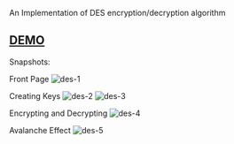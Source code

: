 An Implementation of DES encryption/decryption algorithm
## [DEMO](https://desalgo.netlify.app/)

Snapshots:

Front Page
![des-1](https://user-images.githubusercontent.com/66271249/115947321-87a26e00-a4e4-11eb-9dcb-4e00a2d7cbb6.PNG)

Creating Keys
![des-2](https://user-images.githubusercontent.com/66271249/115947323-8e30e580-a4e4-11eb-9975-2a1edd01291f.PNG)
![des-3](https://user-images.githubusercontent.com/66271249/115947324-8ec97c00-a4e4-11eb-888f-21b0b4cc68e6.PNG)

Encrypting and Decrypting
![des-4](https://user-images.githubusercontent.com/66271249/115947326-8ffaa900-a4e4-11eb-960f-ea3d4739f4fc.PNG)

Avalanche Effect
![des-5](https://user-images.githubusercontent.com/66271249/115947333-92f59980-a4e4-11eb-94f1-2b2655bbe5af.PNG)
